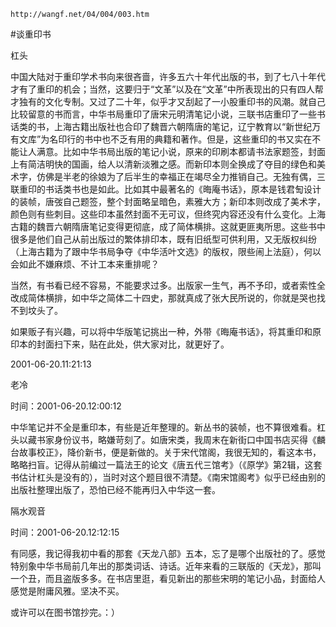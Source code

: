 `http://wangf.net/04/004/003.htm`


#谈重印书


杠头


中国大陆对于重印学术书向来很吝啬，许多五六十年代出版的书，到了七八十年代才有了重印的机会；当然，这要归于“文革”以及在“文革”中所表现出的只有四人帮才独有的文化专制。又过了二十年，似乎才又刮起了一小股重印书的风潮。就自己比较留意的书而言，中华书局重印了唐宋元明清笔记小说，三联书店重印了一些书话类的书，上海古籍出版社也合印了魏晋六朝隋唐的笔记，辽宁教育以“新世纪万有文库”为名印行的书中也不乏有用的典籍和著作。但是，这些重印的书又实在不能让人满意。比如中华书局出版的笔记小说，原来的印刷本都请书法家题签，封面上有简洁明快的国画，给人以清新淡雅之感。而新印本则全换成了夺目的绿色和美术字，仿佛是半老的徐娘为了后半生的幸福正在竭尽全力推销自己。无独有偶，三联重印的书话类书也是如此。比如其中最著名的《晦庵书话》，原本是钱君匋设计的装帧，唐弢自己题签，整个封面略呈暗色，素雅大方；新印本则改成了美术字，颜色则有些刺目。这些印本虽然封面不无可议，但终究内容还没有什么变化。上海古籍的魏晋六朝隋唐笔记变得更彻底，成了简体横排。这就更匪夷所思。这些书中很多是他们自己从前出版过的繁体排印本，既有旧纸型可供利用，又无版权纠纷（上海古籍为了跟中华书局争夺《中华活叶文选》的版权，限些闹上法庭），何以会如此不嫌麻烦、不计工本来重排呢？  

当然，有书看已经不容易，不能要求过多。出版家一生气，再不予印，或者索性全改成简体横排，如中华之简体二十四史，那就真成了张大民所说的，你就是哭也找不到坟头了。  

如果贩子有兴趣，可以将中华版笔记挑出一种，外带《晦庵书话》，将其重印和原印本的封面扫下来，贴在此处，供大家对比，就更好了。


2001-06-20.11:21:13 


老冷

时间：2001-06-20.12:00:12 

中华笔记并不全是重印本，有些是近年整理的。新丛书的装帧，也不算很难看。杠头以藏书家身份议书，略嫌苛刻了。如唐宋类，我周末在新街口中国书店买得《麟台故事校正》，降价新书，便是新做的。关于宋代馆阁，我很无知的，看这本书，略略扫盲。记得从前编过一篇法王的论文《唐五代三馆考》（《原学》第2辑，这套书估计杠头是没有的），当时对这个题目很不清楚。《南宋馆阁考》似乎已经由别的出版社整理出版了，恐怕已经不能再归入中华这一套。

隔水观音

时间：2001-06-20.12:12:15 

有同感，我记得我初中看的那套《天龙八部》五本，忘了是哪个出版社的了。感觉特别象中华书局前几年出的那类词话、诗话。近年来看的三联版的《天龙》，那叫一个丑，而且盗版多多。在书店里逛，看见新出的那些宋明的笔记小品，封面给人感觉是附庸风雅。坚决不买。 


或许可以在图书馆抄完。：）